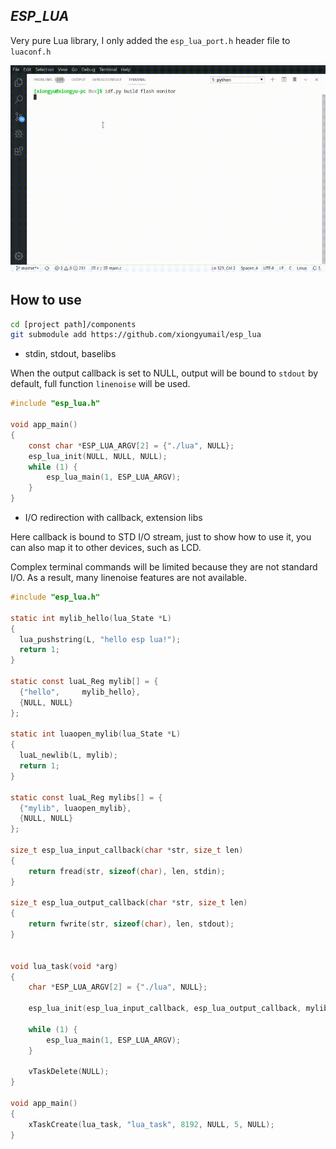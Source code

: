 ## _ESP_LUA_

Very pure Lua library, I only added the `esp_lua_port.h` header file to `luaconf.h`

![lua.gif](lua.gif)

## How to use

```bash
cd [project path]/components
git submodule add https://github.com/xiongyumail/esp_lua
```

* stdin, stdout, baselibs

When the output callback is set to NULL, output will be bound to `stdout` by default, full function `linenoise` will be used.

```c
#include "esp_lua.h"

void app_main()
{
    const char *ESP_LUA_ARGV[2] = {"./lua", NULL};
    esp_lua_init(NULL, NULL, NULL);
    while (1) {
        esp_lua_main(1, ESP_LUA_ARGV);
    }
}
```

* I/O redirection with callback, extension libs

Here callback is bound to STD I/O stream, just to show how to use it, you can also map it to other devices, such as LCD.

Complex terminal commands will be limited because they are not standard I/O. As a result, many linenoise features are not available.

```c
#include "esp_lua.h"

static int mylib_hello(lua_State *L) 
{
  lua_pushstring(L, "hello esp lua!");
  return 1;
}

static const luaL_Reg mylib[] = {
  {"hello",     mylib_hello},
  {NULL, NULL}
};

static int luaopen_mylib(lua_State *L) 
{
  luaL_newlib(L, mylib);
  return 1;
}

static const luaL_Reg mylibs[] = {
  {"mylib", luaopen_mylib},
  {NULL, NULL}
};

size_t esp_lua_input_callback(char *str, size_t len) 
{
    return fread(str, sizeof(char), len, stdin);
}

size_t esp_lua_output_callback(char *str, size_t len) 
{
    return fwrite(str, sizeof(char), len, stdout);
}


void lua_task(void *arg)
{
    char *ESP_LUA_ARGV[2] = {"./lua", NULL};

    esp_lua_init(esp_lua_input_callback, esp_lua_output_callback, mylibs);

    while (1) {
        esp_lua_main(1, ESP_LUA_ARGV);
    }

    vTaskDelete(NULL);
}

void app_main()
{
    xTaskCreate(lua_task, "lua_task", 8192, NULL, 5, NULL);
}
```
